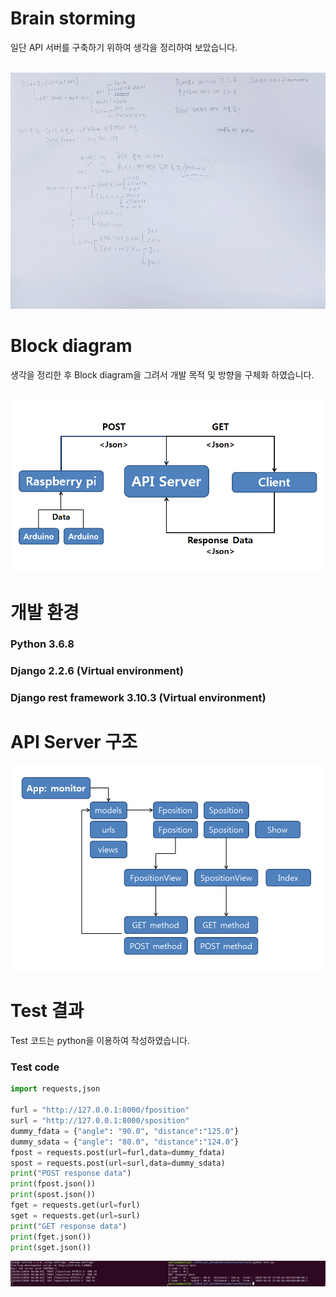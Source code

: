 <h1> Brain storming </h1>  
일단 API 서버를 구축하기 위하여 생각을 정리하여 보았습니다.<br><br>

![first](webview/uploads/brainstorming.jpg)  

<h1> Block diagram </h1>  
생각을 정리한 후 Block diagram을 그려서 개발 목적 및 방향을 구체화 하였습니다.<br><br>

![second](webview/uploads/diagram.PNG)  

<h1> 개발 환경 </h1>
<h3> Python 3.6.8 </h3>
<h3> Django 2.2.6 (Virtual environment) </h3>
<h3> Django rest framework 3.10.3 (Virtual environment) </h3>

<h1> API Server 구조 </h1>

![third](webview/uploads/architecture.PNG)

<h1> Test 결과 </h1>
Test 코드는 python을 이용하여 작성하였습니다.<br>
<h3> Test code </h3>

```python
import requests,json

furl = "http://127.0.0.1:8000/fposition"
surl = "http://127.0.0.1:8000/sposition"
dummy_fdata = {"angle": "90.0", "distance":"125.0"}
dummy_sdata = {"angle": "80.0", "distance":"124.0"}
fpost = requests.post(url=furl,data=dummy_fdata)
spost = requests.post(url=surl,data=dummy_sdata)
print("POST response data")
print(fpost.json())
print(spost.json())
fget = requests.get(url=furl)
sget = requests.get(url=surl)
print("GET response data")
print(fget.json())
print(sget.json())
```
![fourth](webview/uploads/test.PNG)
